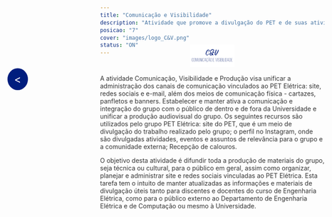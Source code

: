 ```yaml
---
title: "Comunicação e Visibilidade"
description: "Atividade que promove a divulgação do PET e de suas atividades através da produção de postagens em redes sociais, cartazes, mural do PET, dentre outros."
posicao: "7"
cover: "images/logo_C&V.png"
status: "ON"
---
```

<!-- imagem da atividade-->
<div style="text-align: center; margin-top: -40px;"> <!-- Reduzindo a margem superior -->
  <img src="/atividades/Comunicação-e-Visibilidade/images/logo_C&V.png" alt="Imagem Centralizada" style="width: 20%; height: auto;">
</div>
<!--Botão para voltar para a página anterior-->
<a href="javascript:history.back()" style="position: fixed; center: 20px; left: 20px; background-color: #001D7E; color: white; padding: 10px 15px; border-radius: 50%; text-decoration: none; font-size: 24px; z-index: 1000;">&lt;</a>

<!--  o conterúdo começa a partir daqui -->
<p style="color: #333;">
  A atividade Comunicação, Visibilidade e Produção visa unificar a administração dos canais de
  comunicação vinculados ao PET Elétrica: site, redes sociais e e-mail, além dos meios de comunicação
  física - cartazes, panfletos e banners. Estabelecer e manter ativa a comunicação e integração do
  grupo com o público de dentro e de fora da Universidade e unificar a produção audiovisual do grupo.
  Os seguintes recursos são utilizados pelo grupo PET Elétrica: site do PET, que é um meio de
  divulgação do trabalho realizado pelo grupo; o perfil no Instagram, onde são divulgadas atividades,
  eventos e assuntos de relevância para o grupo e a comunidade externa; Recepção de calouros.
</p>
<p style="color: #333;">
  O objetivo desta atividade é difundir toda a produção de materiais do grupo, seja técnica ou cultural,
  para o público em geral, assim como organizar, planejar e administrar site e redes sociais vinculadas
  ao PET Elétrica. Esta tarefa tem o intuito de manter atualizadas as informações e materiais de
  divulgação úteis tanto para discentes e docentes do curso de Engenharia Elétrica, como para o
  público externo ao Departamento de Engenharia Elétrica e de Computação ou mesmo à
  Universidade.
</p><br><br>